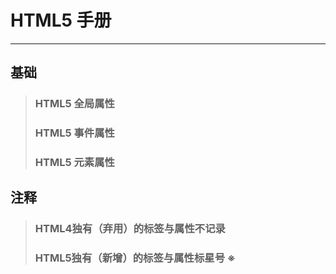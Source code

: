 # HTML5 手册
***

## 基础

> ### HTML5 全局属性
> ### HTML5 事件属性
> ### HTML5 元素属性

## 注释

> ### HTML4独有（弃用）的标签与属性不记录
> ### HTML5独有（新增）的标签与属性标星号 ※
